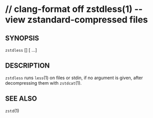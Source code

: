 // clang-format off
zstdless(1) -- view zstandard-compressed files
============================================================================

SYNOPSIS
--------

`zstdless` [<flags>] [<file> ...]


DESCRIPTION
-----------
`zstdless` runs `less`(1) on files or stdin, if no <file> argument is given, after decompressing them with `zstdcat`(1).

SEE ALSO
--------
`zstd`(1)
